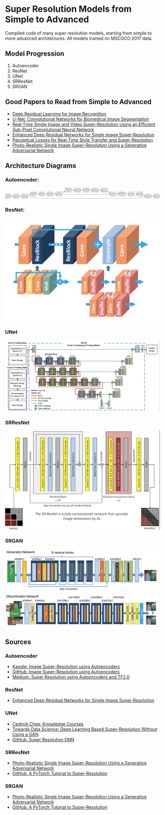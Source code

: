 # Super Resolution Models from Simple to Advanced

Compiled code of many super resolution models, starting from simple to more advanced architectures. All models trained on MSCOCO 2017 data.

## Model Progression
1. Autoencoder
2. ResNet
3. UNet
4. SRResNet
5. SRGAN

## Good Papers to Read from Simple to Advanced
- [Deep Residual Learning for Image Recognition](https://arxiv.org/pdf/1512.03385)
- [U-Net: Convolutional Networks for Biomedical Image Segmentation](https://arxiv.org/pdf/1505.04597)
- [Real-Time Single Image and Video Super-Resolution Using an Efficient Sub-Pixel Convolutional Neural Network](https://arxiv.org/pdf/1609.05158)
- [Enhanced Deep Residual Networks for Single Image Super-Resolution](https://arxiv.org/pdf/1707.02921)
- [Perceptual Losses for Real-Time Style Transfer and Super-Resolution](https://arxiv.org/pdf/1603.08155)
- [Photo-Realistic Single Image Super-Resolution Using a Generative Adversarial Network](https://arxiv.org/pdf/1609.04802)

## Architecture Diagrams

### Autoencoder:
![Architecture](images/autoencoder_architecture.png)

### ResNet:
![Architecture](images/EDSR_architecture.png)

### UNet
![Architecture](images/UNet_architecture.png)

### SRResNet
![Architecture](images/SRResNet_architecture.png)

### SRGAN
![Architecture](images/SRGAN_architecture.png)


## Sources
### Autoencoder
- [Kaggle: Image Super-Resolution using Autoencoders](https://www.kaggle.com/code/quadeer15sh/image-super-resolution-using-autoencoders)
- [GitHub: Image Super-Resolution using Autoencoders](https://github.com/ilopezfr/image-superres/blob/master/Image_Super_Resolution_using_Autoencoders.ipynb)
- [Medium: Super Resolution using Autoencoders and TF2.0](https://medium.com/analytics-vidhya/super-resolution-using-autoencoders-and-tf2-0-505215c1674)

### ResNet
- [Enhanced Deep Residual Networks for Single Image Super-Resolution](https://arxiv.org/pdf/1707.02921)

### UNet
- [Cedrick Chee: Knowledge Courses](https://cedrickchee.gitbook.io/knowledge/courses/fast.ai/deep-learning-part-2-cutting-edge-deep-learning-for-coders/2018-edition/lesson-14-image-segmentation)
- [Towards Data Science: Deep Learning Based Super-Resolution Without Using a GAN](https://towardsdatascience.com/deep-learning-based-super-resolution-without-using-a-gan-11c9bb5b6cd5)
- [GitHub: Super Resolution DNN](https://github.com/cerniello/Super_Resolution_DNN)

### SRResNet
- [Photo-Realistic Single Image Super-Resolution Using a Generative Adversarial Network](https://arxiv.org/pdf/1609.04802)
- [GitHub: A PyTorch Tutorial to Super-Resolution](https://github.com/sgrvinod/a-PyTorch-Tutorial-to-Super-Resolution)

### SRGAN
- [Photo-Realistic Single Image Super-Resolution Using a Generative Adversarial Network](https://arxiv.org/pdf/1609.04802)
- [GitHub: A PyTorch Tutorial to Super-Resolution](https://github.com/sgrvinod/a-PyTorch-Tutorial-to-Super-Resolution)